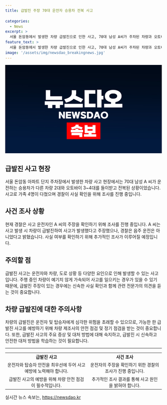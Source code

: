```yaml
---
title: 급발진 주장 70대 운전자 승용차 전복 사고

categories:
  - News
excerpt: >
  서울 돈암동에서 발생한 차량 급발진으로 인한 사고, 70대 남성 A씨가 주차된 차량과 오토바이를 들이바닥 하여 전복된 차량 운전자 주장에 대해 경찰이 사실 확인에 착수했다. 사고로 가족 4명이 다쳤으며, 음주운전은 아니었다고 밝혀졌다.
feature_text: >
  서울 돈암동에서 발생한 차량 급발진으로 인한 사고, 70대 남성 A씨가 주차된 차량과 오토바이를 들이바닥 하여 전복된 차량 운전자 주장에 대해 경찰이 사실 확인에 착수했다. 사고로 가족 4명이 다쳤으며, 음주운전은 아니었다고 밝혀졌다.
image: '/assets/img/newsdao_breakingnews.jpg'
---
```


<p><img src="/assets/img/newsdao_breakingnews.jpg" alt="flaretime 속보" /></p>

<h2 data-ke-size="size26">급발진 사고 현장</h2>

<p data-ke-size="size16">서울 돈암동 아파트 단지 주차장에서 발생한 차량 사고 현장에서는 70대 남성 A 씨가 운전하는 승용차가 다른 차량 2대와 오토바이 3~4대를 들이받고 전복된 상황이었습니다. 사고로 가족 4명이 다쳤으며 경찰이 사실 확인을 위해 조사를 진행 중입니다.</p>

<h2 data-ke-size="size26">사건 조사 상황</h2>

<p data-ke-size="size16">현재 경찰은 사고 운전자인 A 씨의 주장을 확인하기 위해 조사를 진행 중입니다. A 씨는 사고 발생 시 차량이 급발진하여 사고가 발생했다고 주장했으나, 경찰은 음주 운전은 아니었다고 밝혔습니다. 사실 여부를 확인하기 위해 추가적인 조사가 이루어질 예정입니다.</p>

<h2 data-ke-size="size26">주의할 점</h2>

<p data-ke-size="size16">급발진 사고는 운전자와 차량, 도로 상황 등 다양한 요인으로 인해 발생할 수 있는 사고입니다. 주행 중인 차량이 예기치 않게 가속되어 사고를 일으키는 경우가 있을 수 있기 때문에, 급발진 주장이 있는 경우에는 신속한 사실 확인과 함께 관련 전문가의 의견을 듣는 것이 중요합니다.</p>

<h2 data-ke-size="size26">차량 급발진에 대한 주의사항</h2>

<p data-ke-size="size16">차량의 급발진은 운전자 및 탑승자에게 심각한 위험을 초래할 수 있으므로, 가능한 한 급발진 사고를 예방하기 위해 차량 제조사의 안전 점검 및 정기 점검을 받는 것이 중요합니다. 또한, 급발진 사고의 주요 증상 및 대처 방법에 대해 숙지하고, 급발진 시 신속하고 안전한 대처 방법을 학습하는 것이 필요합니다.</p>

<hr>

<table>
    <tr>
        <td style="text-align: center; height: 17px;"><b>급발진 사고</b></td>
        <td style="text-align: center; height: 17px;"><b>사건 조사</b></td>
    </tr>
    <tr>
        <td style="text-align: center; height: 17px;">운전자와 탑승자 안전을 최우선에 두어 사고 예방에 노력해야 합니다.</td>
        <td style="text-align: center; height: 17px;">운전자의 주장을 확인하기 위한 경찰의 조사가 진행 중입니다.</td>
    </tr>
    <tr>
        <td style="text-align: center; height: 17px;">급발진 사고의 예방을 위해 차량 안전 점검이 필수적입니다.</td>
        <td style="text-align: center; height: 17px;">추가적인 조사 결과를 통해 사고 원인을 밝혀야 합니다.</td>
    </tr>
</table>
실시간 뉴스 속보는, <a href="https://newsdao.kr" rel="dofollow">https://newsdao.kr</a>


